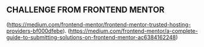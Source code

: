 ## CHALLENGE FROM FRONTEND MENTOR


(https://medium.com/frontend-mentor/frontend-mentor-trusted-hosting-providers-bf000dfebe).
(https://medium.com/frontend-mentor/a-complete-guide-to-submitting-solutions-on-frontend-mentor-ac6384162248)
